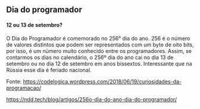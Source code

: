 ## Dia do programador



#### 12 ou 13 de setembro?



O Dia do Programador é comemorado no 256° dia do ano. 256 é o número de valores distintos que podem ser representados com um byte de oito bits, por isso, é um número muito conhecido entre os programadores. Assim, se contarmos os dias no calendário, o 256º dia do ano cai no dia 13 de setembro ou no dia 12 de setembro em anos bissextos. Interessante que na Rússia esse dia é feriado nacional.

Fonte: https://codelogica.wordpress.com/2018/06/19/curiosidades-da-programacao/

https://ndd.tech/blog/artigos/256o-dia-do-ano-dia-do-programador/
